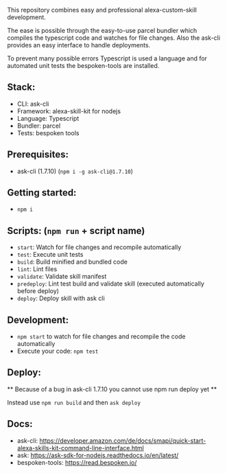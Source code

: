 This repository combines easy and professional alexa-custom-skill development.

The ease is possible through the easy-to-use parcel bundler which compiles the
typescript code and watches for file changes. Also the ask-cli provides an easy
interface to handle deployments.

To prevent many possible errors Typescript is used a language and for automated
unit tests the bespoken-tools are installed.

## Stack:
- CLI: ask-cli
- Framework: alexa-skill-kit for nodejs
- Language: Typescript
- Bundler: parcel
- Tests: bespoken tools

## Prerequisites:
- ask-cli (1.7.10) (`npm i -g ask-cli@1.7.10`)

## Getting started:
- `npm i`

## Scripts: (`npm run` + script name)
- `start`: Watch for file changes and recompile automatically
- `test`: Execute unit tests
- `build`: Build minified and bundled code
- `lint`: Lint files
- `validate`: Validate skill manifest
- `predeploy`: Lint test build and validate skill (executed automatically before deploy)
- `deploy`: Deploy skill with ask cli

## Development:
- `npm start` to watch for file changes and recompile the code automatically
- Execute your code: `npm test`

## Deploy:
** Because of a bug in ask-cli 1.7.10 you cannot use npm run deploy yet **

Instead use `npm run build` and then `ask deploy`

## Docs:
- ask-cli: https://developer.amazon.com/de/docs/smapi/quick-start-alexa-skills-kit-command-line-interface.html
- ask: https://ask-sdk-for-nodejs.readthedocs.io/en/latest/
- bespoken-tools: https://read.bespoken.io/